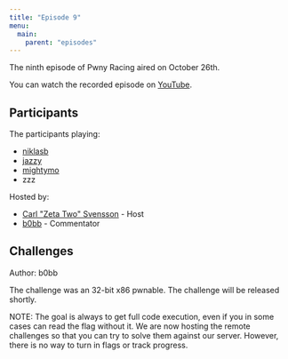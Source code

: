```yaml
---
title: "Episode 9"
menu:
  main:
    parent: "episodes"
---
```


The ninth episode of Pwny Racing aired on October 26th.

You can watch the recorded episode on [YouTube](https://www.youtube.com/watch?v=pmCAP2OXOJc).

## Participants

The participants playing:

* [niklasb](https://twitter.com/_niklasb)
* [jazzy](https://twitter.com/ret2got)
* [mightymo](https://twitter.com/m1ghtymo)
* zzz

Hosted by:

* [Carl "Zeta Two" Svensson](https://twitter.com/ZetaTwo) - Host
* [b0bb](https://twitter.com/0xb0bb) - Commentator

## Challenges

Author: b0bb

The challenge was an 32-bit x86 pwnable. The challenge will be released shortly. <!--The challenge can be downloaded here: [Challenge 18](/challenges/chall20-dist.tgz). -->

NOTE: The goal is always to get full code execution, even if you in some cases can read the flag without it. We are now hosting the remote challenges so that you can try to solve them against our server. However, there is no way to turn in flags or track progress.
